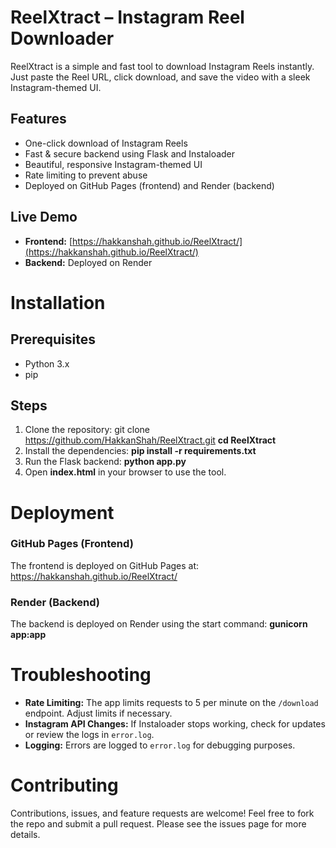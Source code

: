 # ReelXtract – Instagram Reel Downloader

ReelXtract is a simple and fast tool to download Instagram Reels instantly. Just paste the Reel URL, click download, and save the video with a sleek Instagram-themed UI.

## Features

- One-click download of Instagram Reels
- Fast & secure backend using Flask and Instaloader
- Beautiful, responsive Instagram-themed UI
- Rate limiting to prevent abuse
- Deployed on GitHub Pages (frontend) and Render (backend)

## Live Demo

- **Frontend:** [https://hakkanshah.github.io/ReelXtract/](https://hakkanshah.github.io/ReelXtract/)
- **Backend:** Deployed on Render

# Installation

## Prerequisites
- Python 3.x
- pip

## Steps
1. Clone the repository:
   git clone https://github.com/HakkanShah/ReelXtract.git
   **cd ReelXtract**
2. Install the dependencies:
   **pip install -r requirements.txt**
3. Run the Flask backend:
   **python app.py**
4. Open **index.html** in your browser to use the tool.

# Deployment

### GitHub Pages (Frontend)
The frontend is deployed on GitHub Pages at: https://hakkanshah.github.io/ReelXtract/

### Render (Backend)
The backend is deployed on Render using the start command: 
**gunicorn app:app**

# Troubleshooting
 - **Rate Limiting:** The app limits requests to 5 per minute on the `/download` endpoint. Adjust limits if necessary.  
- **Instagram API Changes:** If Instaloader stops working, check for updates or review the logs in `error.log`.  
- **Logging:** Errors are logged to `error.log` for debugging purposes.  

# Contributing
Contributions, issues, and feature requests are welcome! Feel free to fork the repo and submit a pull request. Please see the issues page for more details.
   
